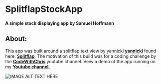 # SplitflapStockApp 
#### A simple stock displaying app by Samuel Hoffmann

## About: 
This app was built around a splitflap text view by yannickl **[yannickl](https://github.com/yannickl)** found here: **[Splitflap](https://github.com/yannickl/Splitflap)**. The motivation of this build was for a coding challenge by the **[CodeWithChris](https://codecrew.codewithchris.com/t/current-the-stock-tracker-app-challenge/11771/2)** youtube channel. Veiw a demo of the app running  on my **[Youtube channel.](https://www.youtube.com/watch?v=GNWlcl_btUE)** 

![IMAGE ALT TEXT HERE](https://img.youtube.com/vi/GNWlcl_btUE/0.jpg)
